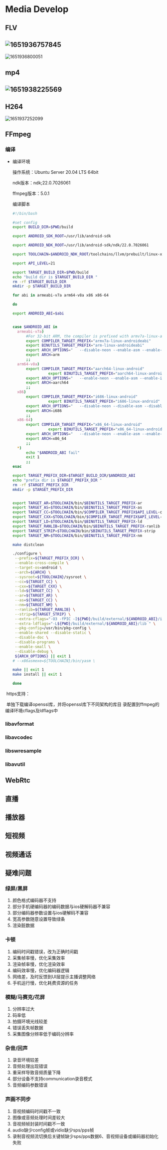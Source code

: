# Media Develop

## FLV

## ![1651936757845](assets/1651936757845.jpg)

![1651936800051](assets/1651936800051.jpg)

## mp4

## ![1651938225569](/Users/zhangying/Desktop/workspace/zy3274311.github.io/media/assets/1651938225569.jpg)

## H264

![1651937252099](/Users/zhangying/Desktop/workspace/zy3274311.github.io/media/assets/1651937252099.jpg)

## FFmpeg

### 编译

- 编译环境

  操作系统：Ubuntu Server 20.04 LTS 64bit

  ndk版本：ndk;22.0.7026061

  ffmpeg版本：5.0.1

  编译脚本

  ```sh
  #!/bin/bash
  
  #set config
  export BUILD_DIR=$PWD/build
  
  export ANDROID_SDK_ROOT=/usr/lib/android-sdk
  
  export ANDROID_NDK_ROOT=/usr/lib/android-sdk/ndk/22.0.7026061
  
  export TOOLCHAIN=$ANDROID_NDK_ROOT/toolchains/llvm/prebuilt/linux-x86_64
  
  export API_LEVEL=21
  
  export TARGET_BUILD_DIR=$PWD/build
  echo "build dir is $TARGET_BUILD_DIR "
  rm -rf $TARGET_BUILD_DIR
  mkdir -p $TARGET_BUILD_DIR
  
  for abi in armeabi-v7a arm64-v8a x86 x86-64
  
  do
  
  export ANDROID_ABI=$abi
  
  
  case $ANDROID_ABI in
  	armeabi-v7a)
  		#For 32-bit ARM, the compiler is prefixed with armv7a-linux-androideabi, but the binutils tools are prefixed with arm-linux-androideabi. For other architectures, the prefixes are the same for all tools.@see https://developer.android.com/ndk/guides/other_build_systems
  		export COMPILER_TARGET_PREFIX="armv7a-linux-androideabi"
  		export BINUTILS_TARGET_PREFIX="arm-linux-androideabi"
  		export ARCH_OPTIONS="	--disable-neon --enable-asm --enable-inline-asm "
  		export ARCH=arm
  		;;
  	arm64-v8a)
  		export COMPILER_TARGET_PREFIX="aarch64-linux-android"
                  export BINUTILS_TARGET_PREFIX="aarch64-linux-android"
  		export ARCH_OPTIONS=" 	--enable-neon --enable-asm --enable-inline-asm "
  		export ARCH=aarch64
  		;;
  	x86)
  		export COMPILER_TARGET_PREFIX="i686-linux-android"
                  export BINUTILS_TARGET_PREFIX="i686-linux-android"
  		export ARCH_OPTIONS=" 	--disable-neon --disable-asm --disable-inline-asm "
  		export ARCH=i686
  		;;
  	x86-64)
  		export COMPILER_TARGET_PREFIX="x86_64-linux-android"
                  export BINUTILS_TARGET_PREFIX="x86_64-linux-android"
  		export ARCH_OPTIONS="	--disable-neon --enable-asm --enable-inline-asm --x86asmexe=$TOOLCHAIN/bin/yasm"
  		export ARCH=x86_64
  		;;
  	*)
  		echo "$ANDROID_ABI fail"
  		exit 1
  		;;
  esac
  
  export TARGET_PREFIX_DIR=$TARGET_BUILD_DIR/$ANDROID_ABI
  echo "prefix dir is $TARGET_PREFIX_DIR "
  rm -rf $TARGET_PREFIX_DIR
  mkdir -p $TARGET_PREFIX_DIR
  
  
  export TARGET_AR=$TOOLCHAIN/bin/$BINUTILS_TARGET_PREFIX-ar
  export TARGET_AS=$TOOLCHAIN/bin/$BINUTILS_TARGET_PREFIX-as
  export TARGET_CC=$TOOLCHAIN/bin/$COMPILER_TARGET_PREFIX$API_LEVEL-clang
  export TARGET_CXX=$TOOLCHAIN/bin/$COMPILER_TARGET_PREFIX$API_LEVEL-clang++
  export TARGET_LD=$TOOLCHAIN/bin/$BINUTILS_TARGET_PREFIX-ld
  export TARGET_RANLIB=$TOOLCHAIN/bin/$BINUTILS_TARGET_PREFIX-ranlib
  export TARGET_STRIP=$TOOLCHAIN/bin/$BINUTILS_TARGET_PREFIX-strip
  export TARGET_NM=$TOOLCHAIN/bin/$BINUTILS_TARGET_PREFIX-nm
  
  make distclean
  
  ./configure \
   --prefix=${TARGET_PREFIX_DIR} \
   --enable-cross-compile \
   --target-os=android \
   --arch=${ARCH} \
   --sysroot=${TOOLCHAIN}/sysroot \
   --cc=${TARGET_CC} \
   --cxx=${TARGET_CXX} \
   --ld=${TARGET_CC}  \
   --ar=${TARGET_AR} \
   --as=${TARGET_CC} \
   --nm=${TARGET_NM} \
   --ranlib=${TARGET_RANLIB} \
   --strip=${TARGET_STRIP} \
   --extra-cflags="-O3 -fPIC -I${PWD}/build/external/${ANDROID_ABI}/include" \
   --extra-ldflags="-L${PWD}/build/external/${ANDROID_ABI}/lib " \
   --pkg-config=/usr/bin/pkg-config \
   --enable-shared --disable-static \
   --disable-doc \
   --disable-programs \
   --enable-small \
   --disable-debug \
   ${ARCH_OPTIONS} || exit 1
  # --x86asmexe=${TOOLCHAIN}/bin/yasm \
  
  make || exit 1
  make install || exit 1
  
  done
  ```
  

​		https支持：

​		单独下载编译openssl库，并将openssl库下不同架构的库目		录配置到ffmpeg的编译环境cflags及ldflags中		

### libavformat

### libavcodec

### libswresample

### libavutil

## WebRtc

## 直播

## 播放器

## 短视频

## 视频通话

## 疑难问题

### 绿屏/黑屏

1. 颜色格式编码器不支持
2. 部分手机硬编码器的编码数据与ios硬解码器不兼容
3. 部分编码器参数设置与ios硬解码不兼容
4. 宽高参数随意设置导致绿条
5. 渲染脏数据

### 卡顿

1. 编码时间戳错误，改为正确时间戳
2. 采集帧率慢，优化采集效率
3. 渲染帧率慢，优化渲染效率
4. 编码效率慢，优化编码器逻辑
5. 网络差，及时反馈到UI层提示主播调整网络
6. 手机运行慢，优化耗费资源的任务

### 模糊/马赛克/花屏

1. 分辨率过大
2. 码率低
3. 拍摄环境光线较差
4. 错误丢失帧数据
5. 采集图像分辨率低于编码分辨率

### 杂音/回声

1. 录音环境较差
2. 音频处理出现错误
3. 重采样导致音频质量下降
4. 部分设备不支持communication录音模式
5. 音频编码参数错误

### 声画不同步

1. 音视频编码时间戳不一致
2. 图像或音频处理时间差较大
3. 音视频帧封装时间戳不一致
4. audio缺少config帧或vidio缺少sps/pps帧
5. 录制音视频流切换后关键帧缺少sps/pps数据6、音视频设备或编码器初始化失败